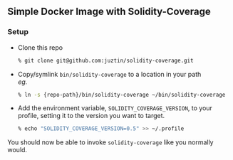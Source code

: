 ## Simple Docker Image with Solidity-Coverage

### Setup

 - Clone this repo  
 
   ```bash
   % git clone git@github.com:juztin/solidity-coverage.git
   ```

 - Copy/symlink `bin/solidity-coverage` to a location in your path  
   _eg._  
   
   ```bash
   % ln -s {repo-path}/bin/solidity-coverage ~/bin/solidity-coverage
   ```
 
 - Add the environment variable, `SOLIDITY_COVERAGE_VERSION`, to your profile, setting it to the version you want to target.  
 
   ```bash
   % echo "SOLIDITY_COVERAGE_VERSION=0.5" >> ~/.profile
   ```

You should now be able to invoke `solidity-coverage` like you normally would.
